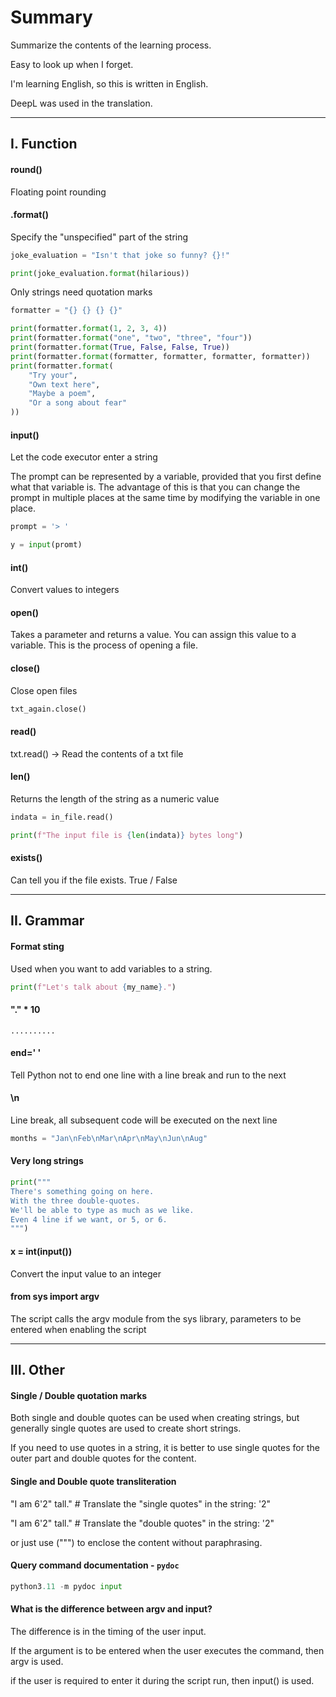 # Summary
Summarize the contents of the learning process.

Easy to look up when I forget.

I'm learning English, so this is written in English.

DeepL was used in the translation.





****

## I. Function
#### round()
Floating point rounding

#### .format()
Specify the "unspecified" part of the string

```python
joke_evaluation = "Isn't that joke so funny? {}!"

print(joke_evaluation.format(hilarious))

```

Only strings need quotation marks
```python
formatter = "{} {} {} {}"

print(formatter.format(1, 2, 3, 4))
print(formatter.format("one", "two", "three", "four"))
print(formatter.format(True, False, False, True))
print(formatter.format(formatter, formatter, formatter, formatter))
print(formatter.format(
	"Try your",
	"Own text here",
	"Maybe a poem",
	"Or a song about fear"
))
```

#### input()
Let the code executor enter a string

The prompt can be represented by a variable, provided that you first define what that variable is. 
The advantage of this is that you can change the prompt in multiple places at the same time by modifying the variable in one place.

```python
prompt = '> '

y = input(promt) 
```

#### int()
Convert values to integers

#### open()
Takes a parameter and returns a value. You can assign this value to a variable. 
This is the process of opening a file.

#### close()
Close open files

```python
txt_again.close()
```

#### read()
txt.read() -> Read the contents of a txt file

#### len()
Returns the length of the string as a numeric value

```python
indata = in_file.read()

print(f"The input file is {len(indata)} bytes long")
```

#### exists()
Can tell you if the file exists. True / False





****

## II. Grammar
#### Format sting
Used when you want to add variables to a string.

```python
print(f"Let's talk about {my_name}.")
```

#### "." * 10
```shell
..........
```


#### end=' '
Tell Python not to end one line with a line break and run to the next

#### \n
Line break, all subsequent code will be executed on the next line

```python
months = "Jan\nFeb\nMar\nApr\nMay\nJun\nAug"
```

#### Very long strings

```python
print("""
There's something going on here.
With the three double-quotes.
We'll be able to type as much as we like.
Even 4 line if we want, or 5, or 6.
""")
```

#### x = int(input())
Convert the input value to an integer

#### from sys import argv
The script calls the argv module from the sys library, parameters to be entered when enabling the script





****

## III. Other
#### Single / Double quotation marks
Both single and double quotes can be used when creating strings, but generally single quotes are used to create short strings. 

If you need to use quotes in a string, it is better to use single quotes for the outer part and double quotes for the content.

#### Single and Double quote transliteration 
"I am 6'2\" tall."    # Translate the "single quotes" in the string: '2\"

"I am 6\'2" tall."    # Translate the "double quotes" in the string: \'2"

or just use (""") to enclose the content without paraphrasing.

#### Query command documentation - `pydoc`

```python
python3.11 -m pydoc input
```

#### What is the difference between argv and input?
The difference is in the timing of the user input. 

If the argument is to be entered when the user executes the command, then argv is used.

if the user is required to enter it during the script run, then input() is used.